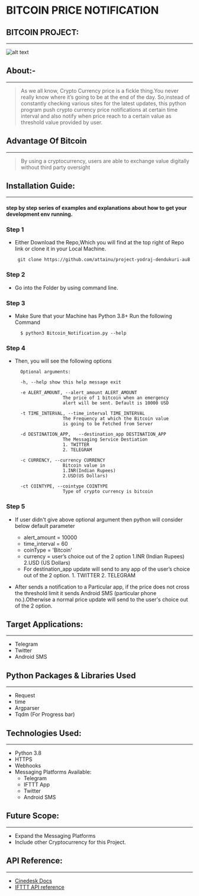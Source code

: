 # BITCOIN PRICE NOTIFICATION                  
## BITCOIN PROJECT:
_______
![alt text](https://miro.medium.com/max/700/1*Jy_4rwG3dtf7rLUm7h0MRA.png)

## About:-
____
> As we all know, Crypto Currency price is a fickle thing.You never really know where it’s going 
    to be at the end of the day.  So,instead of constantly checking various sites for the latest updates,
    this python program push crypto currency price notifications at certain time interval and also notify 
    when price reach to a certain value as threshold value provided by user.

## Advantage Of Bitcoin
______
>By using a cryptocurrency, users are able to exchange value digitally without third party oversight


## Installation Guide:
____________
#### step by step series of examples and explanations about how to get your development env running.

### Step 1
* Either Download the Repo,Which you will find at the top right of Repo link or clone it in your Local Machine.

       git clone https://github.com/attainu/project-yodraj-dendukuri-au8

### Step 2
* Go into the Folder by using command line. 

### Step 3
* Make Sure that your Machine has Python 3.8+
Run the following Command

        $ python3 Bitcoin_Notification.py --help

### Step 4
* Then, you will see the following options

        Optional arguments:

        -h, --help show this help message exit

        -e ALERT_AMOUNT, --alert_amount ALERT_AMOUNT
                        The price of 1 bitcoin when an emergency 
                        alert will be sent. Default is 10000 USD

        -t TIME_INTERVAL, --time_interval TIME_INTERVAL
                        The Frequency at which the Bitcoin value
                        is going to be Fetched from Server

        -d DESTINATION_APP,   --destination_app DESTINATION_APP
                        The Messaging Service Destiation 
                        1. TWITTER  
                        2. TELEGRAM

        -c CURRENCY, --currency CURRENCY
                        Bitcoin value in 
                        1.INR(Indian Rupees) 
                        2.USD(US Dollars)

        -ct COINTYPE, --cointype COINTYPE
                        Type of crypto currency is bitcoin

### Step 5
* If user didn't give above optional argument then python will consider below default parameter

    * alert_amount = 10000 
    * time_interval = 60 
    * coinType = 'Bitcoin'
    * currency = user’s choice out of the 2 option 1.INR (Indian Rupees) 2.USD (US Dollars)
    * For destination_app update will send to any app of the user’s choice out of the 2 option. 1. TWITTER   2. TELEGRAM

* After sends a notification to a Particular app, if the price does not cross the threshold limit it sends Android 
  SMS (particular phone no.).Otherwise a normal price update will send to the user's choice out of the 2 option.

## Target Applications:
_____
* Telegram
* Twitter
* Android SMS

## Python Packages & Libraries Used
________
* Request
* time
* Argparser
* Tqdm (For Progress bar)
## Technologies Used:
______
* Python 3.8
* HTTPS
* Webhooks
* Messaging Platforms Available:
    * Telegram
    * IFTTT App
    * Twitter
    * Android SMS

## Future Scope:
____
* Expand the Messaging Platforms
* Include other Cryptocurrency for this Project.

## API Reference:
____
* [Cinedesk Docs](https://www.coindesk.com/coindesk-api)
* [IFTTT API reference](https://platform.ifttt.com/docs/api_reference)

